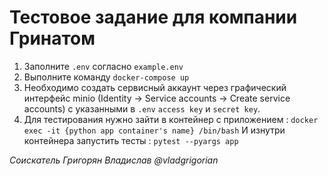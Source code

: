 # Тестовое задание для компании Гринатом

1. Заполните `.env` согласно `example.env`
2. Выполните команду `docker-compose up`
3. Необходимо создать сервисный аккаунт через графический интерфейс minio (Identity -> Service accounts -> Create service accounts) с указанными в `.env` `access key` и `secret key`.
4. Для тестирования нужно зайти в контейнер с приложением :
   `docker exec -it {python app container's name} /bin/bash`
   И изнутри контейнера запустить тесты :
   `pytest --pyargs app`

_Соискатель Григорян Владислав_
_@vladgrigorian_
